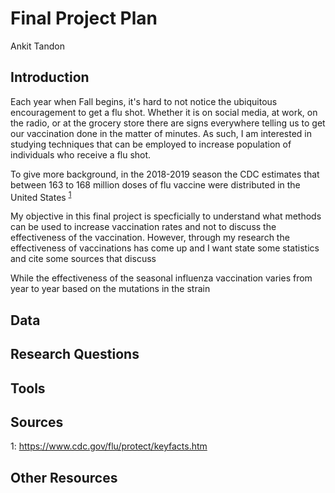 # Final Project Plan
Ankit Tandon

## Introduction
Each year when Fall begins, it's hard to not notice the ubiquitous encouragement to get a flu shot. Whether it is on social media, at work, on the radio, or at the grocery store there are signs everywhere telling us to get our vaccination done in the matter of minutes. As such, I am interested in studying  techniques that can be employed to increase population of individuals who receive a flu shot. 

To give more background, in the 2018-2019 season the CDC estimates that between 163 to 168 million doses of flu vaccine were distributed in the United States <sup>[1](#myfootnote1)</sup>

My objective in this final project is specficially to understand what methods can be used to increase vaccination rates and not to discuss the effectiveness of the vaccination. However, through my research the effectiveness of vaccinations has come up and I want state some statistics and cite some sources that discuss 

While the effectiveness of the seasonal influenza vaccination varies from year to year based on the mutations in the strain

## Data

## Research Questions

## Tools

## Sources
<a name="myfootnote1">1</a>: https://www.cdc.gov/flu/protect/keyfacts.htm

## Other Resources

